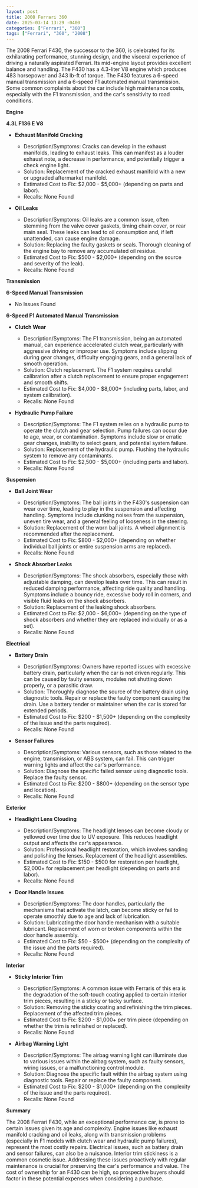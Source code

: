 ```yaml
---
layout: post
title: 2008 Ferrari 360
date: 2025-03-14 13:29 -0400
categories: ["Ferrari", "360"]
tags: ["Ferrari", "360", "2008"]
---
```

The 2008 Ferrari F430, the successor to the 360, is celebrated for its exhilarating performance, stunning design, and the visceral experience of driving a naturally aspirated Ferrari. Its mid-engine layout provides excellent balance and handling. The F430 has a 4.3-liter V8 engine which produces 483 horsepower and 343 lb-ft of torque. The F430 features a 6-speed manual transmission and a 6-speed F1 automated manual transmission. Some common complaints about the car include high maintenance costs, especially with the F1 transmission, and the car's sensitivity to road conditions.

**Engine**

**4.3L F136 E V8**

*   **Exhaust Manifold Cracking**
    *   Description/Symptoms: Cracks can develop in the exhaust manifolds, leading to exhaust leaks. This can manifest as a louder exhaust note, a decrease in performance, and potentially trigger a check engine light.
    *   Solution: Replacement of the cracked exhaust manifold with a new or upgraded aftermarket manifold.
    *   Estimated Cost to Fix: $2,000 - $5,000+ (depending on parts and labor).
    *   Recalls: None Found

*   **Oil Leaks**
    *   Description/Symptoms: Oil leaks are a common issue, often stemming from the valve cover gaskets, timing chain cover, or rear main seal. These leaks can lead to oil consumption and, if left unattended, can cause engine damage.
    *   Solution: Replacing the faulty gaskets or seals. Thorough cleaning of the engine bay to remove any accumulated oil residue.
    *   Estimated Cost to Fix: $500 - $2,000+ (depending on the source and severity of the leak).
    *   Recalls: None Found

**Transmission**

**6-Speed Manual Transmission**

*   No Issues Found

**6-Speed F1 Automated Manual Transmission**

*   **Clutch Wear**
    *   Description/Symptoms: The F1 transmission, being an automated manual, can experience accelerated clutch wear, particularly with aggressive driving or improper use. Symptoms include slipping during gear changes, difficulty engaging gears, and a general lack of smooth operation.
    *   Solution: Clutch replacement. The F1 system requires careful calibration after a clutch replacement to ensure proper engagement and smooth shifts.
    *   Estimated Cost to Fix: $4,000 - $8,000+ (including parts, labor, and system calibration).
    *   Recalls: None Found

*   **Hydraulic Pump Failure**
    *   Description/Symptoms: The F1 system relies on a hydraulic pump to operate the clutch and gear selection. Pump failures can occur due to age, wear, or contamination. Symptoms include slow or erratic gear changes, inability to select gears, and potential system failure.
    *   Solution: Replacement of the hydraulic pump. Flushing the hydraulic system to remove any contaminants.
    *   Estimated Cost to Fix: $2,500 - $5,000+ (including parts and labor).
    *   Recalls: None Found

**Suspension**

*   **Ball Joint Wear**
    *   Description/Symptoms: The ball joints in the F430's suspension can wear over time, leading to play in the suspension and affecting handling. Symptoms include clunking noises from the suspension, uneven tire wear, and a general feeling of looseness in the steering.
    *   Solution: Replacement of the worn ball joints. A wheel alignment is recommended after the replacement.
    *   Estimated Cost to Fix: $800 - $2,000+ (depending on whether individual ball joints or entire suspension arms are replaced).
    *   Recalls: None Found

*   **Shock Absorber Leaks**
    *   Description/Symptoms: The shock absorbers, especially those with adjustable damping, can develop leaks over time. This can result in reduced damping performance, affecting ride quality and handling. Symptoms include a bouncy ride, excessive body roll in corners, and visible fluid leaks on the shock absorbers.
    *   Solution: Replacement of the leaking shock absorbers.
    *   Estimated Cost to Fix: $2,000 - $6,000+ (depending on the type of shock absorbers and whether they are replaced individually or as a set).
    *   Recalls: None Found

**Electrical**

*   **Battery Drain**
    *   Description/Symptoms: Owners have reported issues with excessive battery drain, particularly when the car is not driven regularly. This can be caused by faulty sensors, modules not shutting down properly, or a parasitic draw.
    *   Solution: Thoroughly diagnose the source of the battery drain using diagnostic tools. Repair or replace the faulty component causing the drain. Use a battery tender or maintainer when the car is stored for extended periods.
    *   Estimated Cost to Fix: $200 - $1,500+ (depending on the complexity of the issue and the parts required).
    *   Recalls: None Found

*   **Sensor Failures**
    *   Description/Symptoms: Various sensors, such as those related to the engine, transmission, or ABS system, can fail. This can trigger warning lights and affect the car's performance.
    *   Solution: Diagnose the specific failed sensor using diagnostic tools. Replace the faulty sensor.
    *   Estimated Cost to Fix: $200 - $800+ (depending on the sensor type and location).
    *   Recalls: None Found

**Exterior**

*   **Headlight Lens Clouding**
    *   Description/Symptoms: The headlight lenses can become cloudy or yellowed over time due to UV exposure. This reduces headlight output and affects the car's appearance.
    *   Solution: Professional headlight restoration, which involves sanding and polishing the lenses. Replacement of the headlight assemblies.
    *   Estimated Cost to Fix: $150 - $500 for restoration per headlight, $2,000+ for replacement per headlight (depending on parts and labor).
    *   Recalls: None Found

*   **Door Handle Issues**
    *   Description/Symptoms: The door handles, particularly the mechanisms that activate the latch, can become sticky or fail to operate smoothly due to age and lack of lubrication.
    *   Solution: Lubricating the door handle mechanism with a suitable lubricant. Replacement of worn or broken components within the door handle assembly.
    *   Estimated Cost to Fix: $50 - $500+ (depending on the complexity of the issue and the parts required).
    *   Recalls: None Found

**Interior**

*   **Sticky Interior Trim**
    *   Description/Symptoms: A common issue with Ferraris of this era is the degradation of the soft-touch coating applied to certain interior trim pieces, resulting in a sticky or tacky surface.
    *   Solution: Removing the sticky coating and refinishing the trim pieces. Replacement of the affected trim pieces.
    *   Estimated Cost to Fix: $200 - $1,000+ per trim piece (depending on whether the trim is refinished or replaced).
    *   Recalls: None Found

*   **Airbag Warning Light**
    *   Description/Symptoms: The airbag warning light can illuminate due to various issues within the airbag system, such as faulty sensors, wiring issues, or a malfunctioning control module.
    *   Solution: Diagnose the specific fault within the airbag system using diagnostic tools. Repair or replace the faulty component.
    *   Estimated Cost to Fix: $200 - $1,000+ (depending on the complexity of the issue and the parts required).
    *   Recalls: None Found

**Summary**

The 2008 Ferrari F430, while an exceptional performance car, is prone to certain issues given its age and complexity. Engine issues like exhaust manifold cracking and oil leaks, along with transmission problems (especially in F1 models with clutch wear and hydraulic pump failures), represent the most costly repairs. Electrical issues, such as battery drain and sensor failures, can also be a nuisance. Interior trim stickiness is a common cosmetic issue. Addressing these issues proactively with regular maintenance is crucial for preserving the car's performance and value. The cost of ownership for an F430 can be high, so prospective buyers should factor in these potential expenses when considering a purchase.

